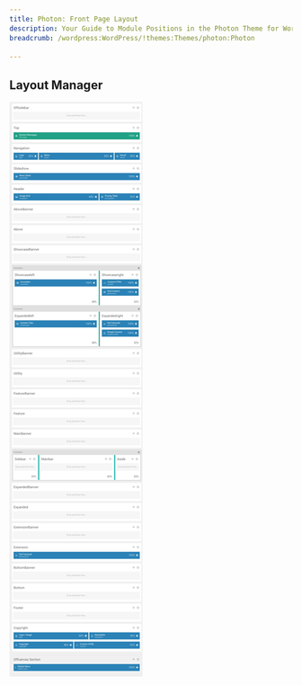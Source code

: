 ```yaml
---
title: Photon: Front Page Layout
description: Your Guide to Module Positions in the Photon Theme for WordPress
breadcrumb: /wordpress:WordPress/!themes:Themes/photon:Photon

---
```


Layout Manager
-----

![positions](assets/outline_home.jpeg)

